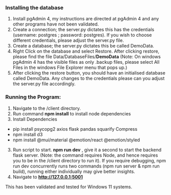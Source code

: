 ### Installing the database
1. Install pgAdmin 4, my instructions are directed at pgAdmin 4 and any other programs have not been validated.
2. Create a connection; the server.py dictates this has the credentials (username: postgres ; password: postgres). If you wish to choose different credentials, please adjust the server.py file.
3. Create a database; the server.py dictates this be called DemoData.
4. Right Click on the database and select Restore. After clicking restore, please find the file Data/DatabaseFiles/**DemoData** (Note: On windows pgAdmin 4 has the visible files as only .backup files, please select All Files in the windows File Explorer menu that pops up.)
5. After clicking the restore button, you should have an initialised database called DemoData. Any changes to the credentials please can you adjust the server.py file accordingly.

### Running the Program:
1. Navigate to the /client directory.
2. Run command **npm install** to install node dependencies
3. Install Dependencies
  - pip install psycopg2 axios flask pandas squarify Compress
  - npm install d3 
  - npm install @mui/material @emotion/react @emotion/styled
3. Run script to start. **npm run dev** , give it a second to start the backend flask server. (Note: the command requires Node, and hence requires you to be in the /client directory to run it). 
If you require debugging, npm run dev concurrently runs two commands (npm run server & npm run build), running either individually may give better insights.
4. Navigate to **http://127.0.0.1:5001**


This has been validated and tested for Windows 11 systems.
